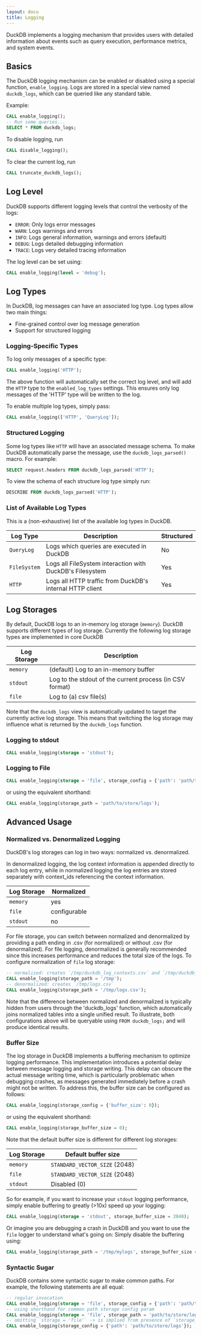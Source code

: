 ```yaml
---
layout: docu
title: Logging
---
```


DuckDB implements a logging mechanism that provides users with detailed information about events such as query execution,
performance metrics, and system events.

## Basics

The DuckDB logging mechanism can be enabled or disabled using a special function, `enable_logging`. Logs are stored in a special view
named `duckdb_logs`, which can be queried like any standard table.

Example:

```sql
CALL enable_logging();
-- Run some queries...
SELECT * FROM duckdb_logs;
```

To disable logging, run

```sql
CALL disable_logging();
```

To clear the current log, run

```sql
CALL truncate_duckdb_logs();
```

## Log Level

DuckDB supports different logging levels that control the verbosity of the logs:

* `ERROR`: Only logs error messages
* `WARN`: Logs warnings and errors
* `INFO`: Logs general information, warnings and errors (default)
* `DEBUG`: Logs detailed debugging information
* `TRACE`: Logs very detailed tracing information

The log level can be set using:

```sql
CALL enable_logging(level = 'debug');
```

## Log Types

In DuckDB, log messages can have an associated log type. Log types allow two main things:

* Fine-grained control over log message generation
* Support for structured logging

### Logging-Specific Types

To log only messages of a specific type:

```sql
CALL enable_logging('HTTP');
```

The above function will automatically set the correct log level, and will add the `HTTP` type to the `enabled_log_types` settings. This ensures
only log messages of the 'HTTP' type will be written to the log.

To enable multiple log types, simply pass:

```sql
CALL enable_logging(['HTTP', 'QueryLog']);
```

### Structured Logging

Some log types like `HTTP` will have an associated message schema. To make DuckDB automatically parse the message, use the `duckdb_logs_parsed()` macro. For example:

```sql
SELECT request.headers FROM duckdb_logs_parsed('HTTP');
```

To view the schema of each structure log type simply run:

```sql
DESCRIBE FROM duckdb_logs_parsed('HTTP');
```

### List of Available Log Types

This is a (non-exhaustive) list of the available log types in DuckDB.

| Log Type     | Description                                              | Structured |
|--------------|----------------------------------------------------------|------------|
| `QueryLog`   | Logs which queries are executed in DuckDB                | No         |
| `FileSystem` | Logs all FileSystem interaction with DuckDB's Filesystem | Yes        |
| `HTTP`       | Logs all HTTP traffic from DuckDB's internal HTTP client | Yes        |

## Log Storages

By default, DuckDB logs to an in-memory log storage (`memory`). DuckDB supports different types of log storage. Currently
the following log storage types are implemented in core DuckDB


| Log Storage | Description                                               |
|-------------|-----------------------------------------------------------|
| `memory`    | (default) Log to an in-memory buffer                      |
| `stdout`    | Log to the stdout of the current process (in CSV format)  |
| `file`      | Log to (a) csv file(s)                                    |


Note that the `duckdb_logs` view is automatically updated to target the currently active log storage. This means that switching
the log storage may influence what is returned by the `duckdb_logs` function.

### Logging to stdout

```sql
CALL enable_logging(storage = 'stdout');
```

### Logging to File 

```sql
CALL enable_logging(storage = 'file', storage_config = {'path': 'path/to/store/logs'});
```

or using the equivalent shorthand:

```sql
CALL enable_logging(storage_path = 'path/to/store/logs');
```

## Advanced Usage

### Normalized vs. Denormalized Logging

DuckDB's log storages can log in two ways: normalized vs. denormalized.

In denormalized logging, the log context information is appended directly to each log entry, while in normalized logging
the log entries are stored separately with context_ids referencing the context information.

| Log Storage | Normalized   |
|-------------|--------------|
| `memory`    | yes          |
| `file`      | configurable |
| `stdout`    | no           |

For file storage, you can switch between normalized and denormalized by providing a path ending in .csv (for normalized)
or without .csv (for denormalized). For file logging, denormalized is generally recommended since this increases performance 
and reduces the total size of the logs. To configure normalization of `file` log storage:

```sql
-- normalized: creates `/tmp/duckdb_log_contexts.csv` and `/tmp/duckdb_log_entries.csv`
CALL enable_logging(storage_path = '/tmp');
-- denormalized: creates `/tmp/logs.csv`
CALL enable_logging(storage_path = '/tmp/logs.csv');
```

Note that the difference between normalized and denormalized is typically hidden from users through the 'duckdb_logs' function,
which automatically joins normalized tables into a single unified result. To illustrate, both configurations above will be 
queryable using `FROM duckdb_logs;` and will produce identical results.  

### Buffer Size

The log storage in DuckDB implements a buffering mechanism to optimize logging performance. This implementation
introduces a potential delay between message logging and storage writing. This delay can obscure the actual message writing time,
which is particularly problematic when debugging crashes, as messages generated immediately before a crash might not be
written. To address this, the buffer size can be configured as follows:

```sql
CALL enable_logging(storage_config = {'buffer_size': 0});
```

or using the equivalent shorthand:

```sql
CALL enable_logging(storage_buffer_size = 0);
```

Note that the default buffer size is different for different log storages:

| Log Storage | Default buffer size           |
|-------------|-------------------------------|
| `memory`    | `STANDARD_VECTOR_SIZE` (2048) |
| `file`      | `STANDARD_VECTOR_SIZE` (2048) |
| `stdout`    | Disabled (0)                  |

So for example, if you want to increase your `stdout` logging performance, simply enable buffering to greatly (>10x) speed up 
your logging:

```SQL
CALL enable_logging(storage = 'stdout', storage_buffer_size = 2048);
```

Or imagine you are debugging a crash in DuckDB and you want to use the `file` logger to understand what's going on:
Simply disable the
buffering using:

```sql
CALL enable_logging(storage_path = '/tmp/mylogs', storage_buffer_size = 2048);
```

### Syntactic Sugar

DuckDB contains some syntactic sugar to make common paths. For example, the following statements are all equal:

```sql
-- regular invocation 
CALL enable_logging(storage = 'file', storage_config = {'path': 'path/to/store/logs'});
-- using shorthand for common path storage config param 
CALL enable_logging(storage = 'file', storage_path = 'path/to/store/logs');
-- omitting `storage = 'file'` -> is implied from presence of `storage_config`
CALL enable_logging(storage_config = {'path': 'path/to/store/logs'});
```
